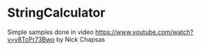 # StringCalculator
Simple samples done in video https://www.youtube.com/watch?v=y8TcPr73Bwo  by Nick Chapsas
